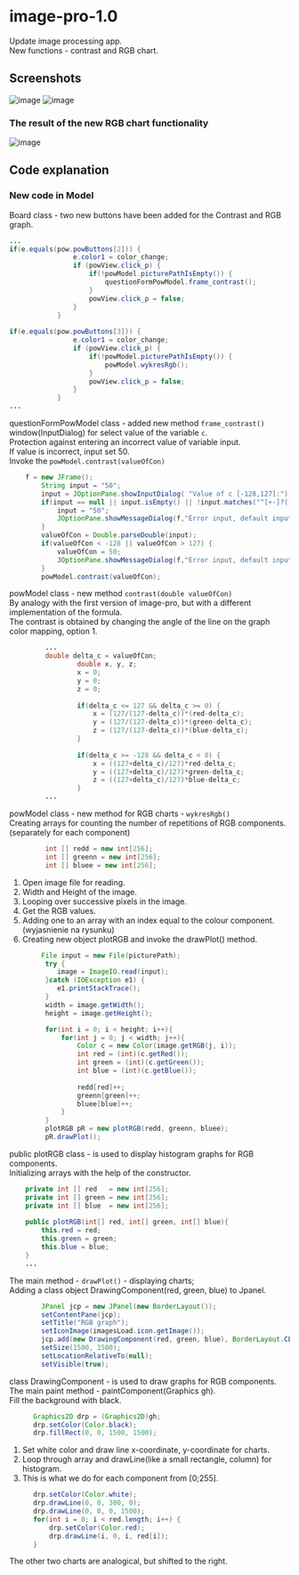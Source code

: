# image-pro-1.0
Update image processing app.\
New functions - contrast and RGB chart.
## Screenshots
![image](https://user-images.githubusercontent.com/72127610/116143138-0cef7380-a6db-11eb-9fe1-30fbfdb100df.png)
![image](https://user-images.githubusercontent.com/72127610/116143154-124cbe00-a6db-11eb-96f7-013cab92ac9a.png)
### The result of the new RGB chart functionality
![image](https://user-images.githubusercontent.com/72127610/116143173-17aa0880-a6db-11eb-8240-64810f683c94.png)
## Code explanation
### New code in Model
Board class - two new buttons have been added for the Contrast and RGB graph.
```java
...
if(e.equals(pow.powButtons[2])) {
				e.color1 = color_change;
				if (powView.click_p) {
					if(!powModel.picturePathIsEmpty()) {
						questionFormPowModel.frame_contrast();
					}
					powView.click_p = false;
				}
			}
			
if(e.equals(pow.powButtons[3])) {
				e.color1 = color_change;
				if (powView.click_p) {
					if(!powModel.picturePathIsEmpty()) {
						powModel.wykresRgb();
					}
					powView.click_p = false;
				}
			}
...
```
questionFormPowModel class - added new method `frame_contrast()`\
window(InputDialog) for select value of the variable `c`.\
Protection against entering an incorrect value of variable input.\
If value is incorrect, input set 50.\
Invoke the `powModel.contrast(valueOfCon)`
```java
    f = new JFrame();
		String input = "50";
		input = JOptionPane.showInputDialog( "Value of c [-128,127]:");
		if(input == null || input.isEmpty() || !input.matches("^[+-]?([0-9]*[.])?[0-9]+")) {
			input = "50";
			JOptionPane.showMessageDialog(f,"Error input, default input 50");
		}
		valueOfCon = Double.parseDouble(input);
		if(valueOfCon < -128 || valueOfCon > 127) {
			valueOfCon = 50;
			JOptionPane.showMessageDialog(f,"Error input, default input 50");
		}
		powModel.contrast(valueOfCon);
```
powModel class - new method  `contrast(double valueOfCon)`\
By analogy with the first version of image-pro, but with a different implementation of the formula.\
The contrast is obtained by changing the angle of the line on the graph color mapping, option 1.
```java
         ...
         double delta_c = valueOfCon;
				 double x, y, z;
				 x = 0;
				 y = 0;
				 z = 0;
				 
				 if(delta_c <= 127 && delta_c >= 0) {
					 x = (127/(127-delta_c))*(red-delta_c);
					 y = (127/(127-delta_c))*(green-delta_c);
					 z = (127/(127-delta_c))*(blue-delta_c);
				 }
				 
				 if(delta_c >= -128 && delta_c < 0) {
					 x = ((127+delta_c)/127)*red-delta_c;
					 y = ((127+delta_c)/127)*green-delta_c;
					 z = ((127+delta_c)/127)*blue-delta_c;
				 }
         ...
```
powModel class - new method for RGB charts - `wykresRgb()`\
Creating arrays for counting the number of repetitions of RGB components. (separately for each component)
```java
		 int [] redd = new int[256];
		 int [] greenn = new int[256];
		 int [] bluee = new int[256];
```
1. Open image file for reading.
2. Width and Height of the image.
3. Looping over successive pixels in the image.
4. Get the RGB values.
5. Adding one to an array with an index equal to the colour component.(wyjasnienie na rysunku)
6. Creating new object plotRGB and invoke the drawPlot() method.
```java
 		File input = new File(picturePath);
		 try {
			image = ImageIO.read(input);
		 }catch (IOException e1) {
			e1.printStackTrace();
		 }
		 width = image.getWidth();
		 height = image.getHeight();

		 for(int i = 0; i < height; i++){
			 for(int j = 0; j < width; j++){
				 Color c = new Color(image.getRGB(j, i));
				 int red = (int)(c.getRed());
				 int green = (int)(c.getGreen());
				 int blue = (int)(c.getBlue());
	
				 redd[red]++;
				 greenn[green]++;
				 bluee[blue]++;
			 }
		 }
		 plotRGB pR = new plotRGB(redd, greenn, bluee);
		 pR.drawPlot();
```
public plotRGB class - is used to display histogram graphs for RGB components.\
Initializing arrays with the help of the constructor.
```java
	private int [] red   = new int[256];
	private int [] green = new int[256];
	private int [] blue  = new int[256];
	
	public plotRGB(int[] red, int[] green, int[] blue){
		this.red = red;
		this.green = green;
		this.blue = blue;
	}
	...
```
The main method - `drawPlot()` - displaying charts;\
Adding a class object DrawingComponent(red, green, blue) to Jpanel.
```java
	    JPanel jcp = new JPanel(new BorderLayout());
	    setContentPane(jcp);
	    setTitle("RGB graph");
	    setIconImage(imagesLoad.icon.getImage());
	    jcp.add(new DrawingComponent(red, green, blue), BorderLayout.CENTER); 
	    setSize(1500, 1500);
	    setLocationRelativeTo(null);
	    setVisible(true);
```
class DrawingComponent - is used to draw graphs for RGB components.\
The main paint method  - paintComponent(Graphics gh).\
Fill the background with black.
```java
      Graphics2D drp = (Graphics2D)gh;
      drp.setColor(Color.black);
      drp.fillRect(0, 0, 1500, 1500);
```
1. Set white color and draw line x-coordinate, y-coordinate for charts.
2. Loop through array and drawLine(like a small rectangle, column) for histogram.
3. This is what we do for each component from [0;255].
```java
      drp.setColor(Color.white);
      drp.drawLine(0, 0, 300, 0);
      drp.drawLine(0, 0, 0, 1500);
      for(int i = 0; i < red.length; i++) {
    	  drp.setColor(Color.red);
    	  drp.drawLine(i, 0, i, red[i]);
      }
```
The other two charts are analogical, but shifted to the right.

